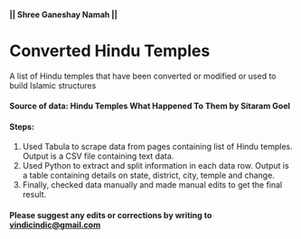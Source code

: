 #### || Shree Ganeshay Namah || 
  
  
# Converted Hindu Temples
A list of Hindu temples that have been converted or modified or used to build Islamic structures

#### Source of data: Hindu Temples What Happened To Them by Sitaram Goel

#### Steps:
1. Used Tabula to scrape data from pages containing list of Hindu temples. Output is a CSV file containing text data.
2. Used Python to extract and split information in each data row. Output is a table containing details on state, district, city, temple and change.
3. Finally, checked data manually and made manual edits to get the final result.

#### Please suggest any edits or corrections by writing to vindicindic@gmail.com

